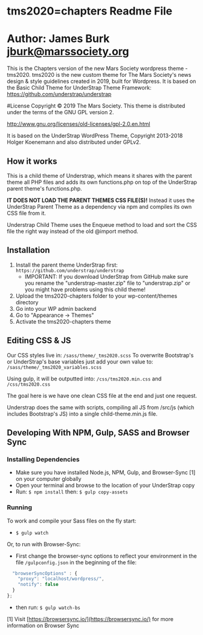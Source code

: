 # tms2020=chapters Readme File
# Author: James Burk <jburk@marssociety.org>
This is the Chapters version of the new Mars Society wordpress theme - tms2020.
tms2020 is the new custom theme for The Mars Society's news design & style guidelines created in 2019, built for Wordpress.
It is based on the Basic Child Theme for UnderStrap Theme Framework: https://github.com/understrap/understrap

#License
Copyright &copy; 2019 The Mars Society.  This theme is distributed under the terms of the GNU GPL version 2.

http://www.gnu.org/licenses/old-licenses/gpl-2.0.en.html

It is based on the UnderStrap WordPress Theme, Copyright 2013-2018 Holger Koenemann and also distributed under GPLv2.

## How it works
This is a child theme of Understrap, which means it shares with the parent theme all PHP files and adds its own functions.php on top of the UnderStrap parent theme's functions.php.

**IT DOES NOT LOAD THE PARENT THEMES CSS FILE(S)!** Instead it uses the UnderStrap Parent Theme as a dependency via npm and compiles its own CSS file from it.

Understrap Child Theme uses the Enqueue method to load and sort the CSS file the right way instead of the old @import method.

## Installation
1. Install the parent theme UnderStrap first: `https://github.com/understrap/understrap`
   - IMPORTANT: If you download UnderStrap from GitHub make sure you rename the "understrap-master.zip" file to "understrap.zip" or you might have problems using this child theme!
1. Upload the tms2020-chapters folder to your wp-content/themes directory
1. Go into your WP admin backend 
1. Go to "Appearance -> Themes"
1. Activate the tms2020-chapters theme

## Editing CSS & JS
Our CSS styles live in:
`/sass/theme/_tms2020.scss`
To overwrite Bootstrap's or UnderStrap's base variables just add your own value to:
`/sass/theme/_tms2020_variables.scss`

Using gulp, it will be outputted into:
`/css/tms2020.min.css` and `/css/tms2020.css`

The goal here is we have one clean CSS file at the end and just one request.

Understrap does the same with scripts, compiling all JS from /src/js (which includes Bootstrap's JS) into a single child-theme.min.js file.

## Developing With NPM, Gulp, SASS and Browser Sync

### Installing Dependencies
- Make sure you have installed Node.js, NPM, Gulp, and Browser-Sync [1] on your computer globally
- Open your terminal and browse to the location of your UnderStrap copy
- Run: `$ npm install` then: `$ gulp copy-assets`

### Running
To work and compile your Sass files on the fly start:

- `$ gulp watch`

Or, to run with Browser-Sync:

- First change the browser-sync options to reflect your environment in the file `/gulpconfig.json` in the beginning of the file:
```javascript
  "browserSyncOptions" : {
    "proxy": "localhost/wordpress/",
    "notify": false
  }
};
```
- then run: `$ gulp watch-bs`

[1] Visit [https://browsersync.io/](https://browsersync.io/) for more information on Browser Sync